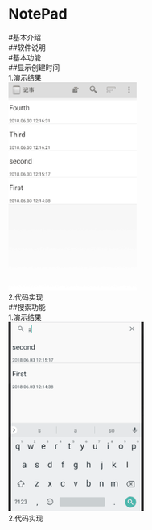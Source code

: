 NotePad
=
#基本介绍</br>
##软件说明</br>
#基本功能</br>
##显示创建时间</br>
  1.演示结果</br>
  ![显示创建时间](https://github.com/zishudanhuangsu/T/blob/master/q1.png)</br>
  2.代码实现</br>
##搜索功能</br>
  1.演示结果</br>
  ![搜索功能](https://github.com/zishudanhuangsu/T/blob/master/q3.png)</br>
  2.代码实现</br>

